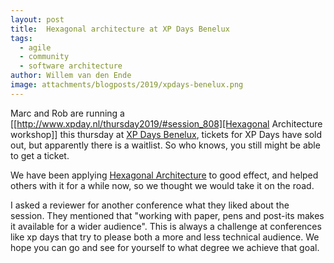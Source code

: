 ```yaml
---
layout: post
title:  Hexagonal architecture at XP Days Benelux
tags:
  - agile
  - community
  - software architecture
author: Willem van den Ende
image: attachments/blogposts/2019/xpdays-benelux.png
---
```


Marc and Rob are running a
[[http://www.xpday.nl/thursday2019/#session_808][Hexagonal Architecture workshop]] this thursday at [XP Days Benelux](http://www.xpday.nl/), tickets for XP Days have sold out, but apparently there is a waitlist. So who knows, you still might be able to get a ticket.

We have been applying [Hexagonal Architecture](https://alistair.cockburn.us/hexagonal-architecture/) to good effect, and helped others with it for a while now, so we thought we would take it on the road.

I asked a reviewer for another conference what they liked about the session. They mentioned that "working with paper, pens and post-its makes it available for a wider audience". This is always a challenge at conferences like xp days that try to please both a more and less technical audience. We hope you can go and see for yourself to what degree we achieve that goal.

